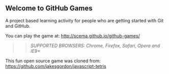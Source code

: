 ## Welcome to GitHub Games

A project based learning activity for people who are getting started with Git and GitHub.

You can play the game at: http://scema.github.io/github-games/

>> _*SUPPORTED BROWSERS*: Chrome, Firefox, Safari, Opera and IE9+_

This fun open source game was cloned from: https://github.com/jakesgordon/javascript-tetris
